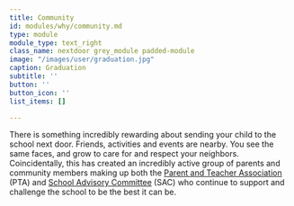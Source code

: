 ```yaml
---
title: Community
id: modules/why/community.md
type: module
module_type: text_right
class_name: nextdoor grey_module padded-module
image: "/images/user/graduation.jpg"
caption: Graduation
subtitle: ''
button: ''
button_icon: ''
list_items: []

---
```

There is something incredibly rewarding about sending your child to the school next door. Friends, activities and events are nearby. You see the same faces, and grow to care for and respect your neighbors. Coincidentally, this has created an incredibly active group of parents and community members making up both the [Parent and Teacher Association](/nse#ParentTeacherAssociation) (PTA) and [School Advisory Committee](/nse#7<sup>th</sup>Hour) (SAC) who continue to support and challenge the school to be the best it can be.